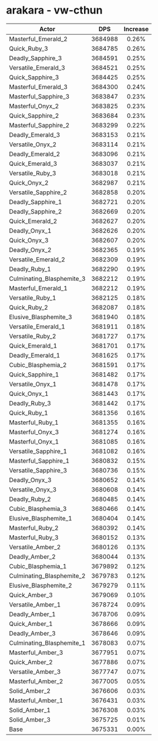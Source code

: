 # arakara - vw-cthun
| Actor | DPS | Increase |
|---|:---:|:---:|
|Masterful_Emerald_2|3684988|0.26%|
|Quick_Ruby_3|3684785|0.26%|
|Deadly_Sapphire_3|3684591|0.25%|
|Versatile_Emerald_3|3684521|0.25%|
|Quick_Sapphire_3|3684425|0.25%|
|Masterful_Emerald_3|3684300|0.24%|
|Masterful_Sapphire_3|3683847|0.23%|
|Masterful_Onyx_2|3683825|0.23%|
|Quick_Sapphire_2|3683684|0.23%|
|Masterful_Sapphire_2|3683299|0.22%|
|Deadly_Emerald_3|3683153|0.21%|
|Versatile_Onyx_2|3683114|0.21%|
|Deadly_Emerald_2|3683096|0.21%|
|Quick_Emerald_3|3683037|0.21%|
|Versatile_Ruby_3|3683018|0.21%|
|Quick_Onyx_2|3682987|0.21%|
|Versatile_Sapphire_2|3682858|0.20%|
|Deadly_Sapphire_1|3682721|0.20%|
|Deadly_Sapphire_2|3682669|0.20%|
|Quick_Emerald_2|3682627|0.20%|
|Deadly_Onyx_1|3682626|0.20%|
|Quick_Onyx_3|3682607|0.20%|
|Deadly_Onyx_2|3682365|0.19%|
|Versatile_Emerald_2|3682309|0.19%|
|Deadly_Ruby_1|3682290|0.19%|
|Culminating_Blasphemite_3|3682212|0.19%|
|Masterful_Emerald_1|3682212|0.19%|
|Versatile_Ruby_1|3682125|0.18%|
|Quick_Ruby_2|3682087|0.18%|
|Elusive_Blasphemite_3|3681940|0.18%|
|Versatile_Emerald_1|3681911|0.18%|
|Versatile_Ruby_2|3681727|0.17%|
|Quick_Emerald_1|3681701|0.17%|
|Deadly_Emerald_1|3681625|0.17%|
|Cubic_Blasphemia_2|3681591|0.17%|
|Quick_Sapphire_1|3681482|0.17%|
|Versatile_Onyx_1|3681478|0.17%|
|Quick_Onyx_1|3681443|0.17%|
|Deadly_Ruby_3|3681442|0.17%|
|Quick_Ruby_1|3681356|0.16%|
|Masterful_Ruby_1|3681355|0.16%|
|Masterful_Onyx_3|3681274|0.16%|
|Masterful_Onyx_1|3681085|0.16%|
|Versatile_Sapphire_1|3681082|0.16%|
|Masterful_Sapphire_1|3680832|0.15%|
|Versatile_Sapphire_3|3680736|0.15%|
|Deadly_Onyx_3|3680652|0.14%|
|Versatile_Onyx_3|3680608|0.14%|
|Deadly_Ruby_2|3680485|0.14%|
|Cubic_Blasphemia_3|3680466|0.14%|
|Elusive_Blasphemite_1|3680404|0.14%|
|Masterful_Ruby_2|3680392|0.14%|
|Masterful_Ruby_3|3680152|0.13%|
|Versatile_Amber_2|3680126|0.13%|
|Deadly_Amber_2|3680044|0.13%|
|Cubic_Blasphemia_1|3679892|0.12%|
|Culminating_Blasphemite_2|3679783|0.12%|
|Elusive_Blasphemite_2|3679279|0.11%|
|Quick_Amber_3|3679069|0.10%|
|Versatile_Amber_1|3678724|0.09%|
|Deadly_Amber_1|3678706|0.09%|
|Quick_Amber_1|3678666|0.09%|
|Deadly_Amber_3|3678646|0.09%|
|Culminating_Blasphemite_1|3678083|0.07%|
|Masterful_Amber_3|3677951|0.07%|
|Quick_Amber_2|3677886|0.07%|
|Versatile_Amber_3|3677747|0.07%|
|Masterful_Amber_2|3677005|0.05%|
|Solid_Amber_2|3676606|0.03%|
|Masterful_Amber_1|3676431|0.03%|
|Solid_Amber_1|3676308|0.03%|
|Solid_Amber_3|3675725|0.01%|
|Base|3675331|0.00%|
